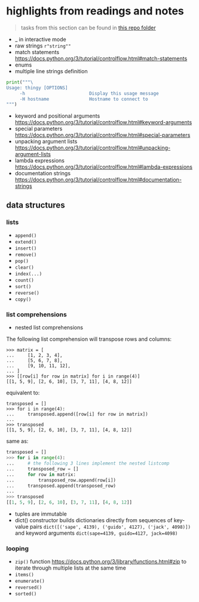 # highlights from readings and notes

> tasks from this section can be found in [this repo folder](https://github.com/karenbocardo/python-basic/tree/master/practice/1_python_part_1)

- _ in interactive mode
- raw strings `r"string""` 
- match statements https://docs.python.org/3/tutorial/controlflow.html#match-statements
- enums
- multiple line strings definition 
```python
print("""\
Usage: thingy [OPTIONS]
     -h                        Display this usage message
     -H hostname               Hostname to connect to
""")
```
- keyword and positional arguments https://docs.python.org/3/tutorial/controlflow.html#keyword-arguments
- special parameters https://docs.python.org/3/tutorial/controlflow.html#special-parameters
- unpacking argument lists https://docs.python.org/3/tutorial/controlflow.html#unpacking-argument-lists
- lambda expressions https://docs.python.org/3/tutorial/controlflow.html#lambda-expressions
- documentation strings https://docs.python.org/3/tutorial/controlflow.html#documentation-strings

## data structures

### lists
- `append()`
- `extend()`
- `insert()`
- `remove()`
- `pop()`
- `clear()`
- `index(...)`
- `count()`
- `sort()`
- `reverse()`
- `copy()`

### list comprehensions

- nested list comprehensions 

The following list comprehension will transpose rows and columns:
```
>>> matrix = [
...     [1, 2, 3, 4],
...     [5, 6, 7, 8],
...     [9, 10, 11, 12],
... ]
>>> [[row[i] for row in matrix] for i in range(4)]
[[1, 5, 9], [2, 6, 10], [3, 7, 11], [4, 8, 12]]
```
equivalent to:
```
transposed = []
>>> for i in range(4):
...     transposed.append([row[i] for row in matrix])
...
>>> transposed
[[1, 5, 9], [2, 6, 10], [3, 7, 11], [4, 8, 12]]
```
same as:
```python
transposed = []
>>> for i in range(4):
...     # the following 3 lines implement the nested listcomp
...     transposed_row = []
...     for row in matrix:
...         transposed_row.append(row[i])
...     transposed.append(transposed_row)
...
>>> transposed
[[1, 5, 9], [2, 6, 10], [3, 7, 11], [4, 8, 12]]
```
- tuples are immutable
- dict() constructor builds dictionaries directly from sequences of key-value pairs `dict([('sape', 4139), ('guido', 4127), ('jack', 4098)])`
and keyword arguments `dict(sape=4139, guido=4127, jack=4098)`

### looping
- `zip()` function https://docs.python.org/3/library/functions.html#zip to iterate through multiple lists at the same time
- `items()`
- `enumerate()`
- `reversed()`
- `sorted()`